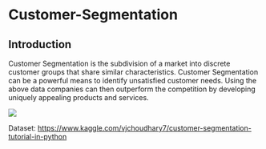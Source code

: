 # Customer-Segmentation

## Introduction

Customer Segmentation is the subdivision of a market into discrete customer groups that share similar characteristics. Customer Segmentation can be a powerful means to identify unsatisfied customer needs. Using the above data companies can then outperform the competition by developing uniquely appealing products and services.

![](https://www.slideteam.net/media/catalog/product/cache/960x720/p/r/product_segmentation_markets_and_evaluation_powerpoint_presentation_slides_Slide03.jpg)

Dataset:
https://www.kaggle.com/vjchoudhary7/customer-segmentation-tutorial-in-python
